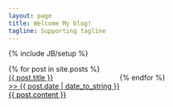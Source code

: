 ```yaml
---
layout: page
title: Welcome My blog!
tagline: Supporting tagline
---
```

{% include JB/setup %}
<style>
	.post-content{
		height:350px;
		overflow:hidden;		
	}
	.post{
		float:left;	
	}
	.post-content{		
		color:black;
	}
	.post a:hover{
		display: block;
		text-decoration:none;        
	}
	#cover{
        filter:alpha(opacity=40);
        -moz-opacity: 0.4;
        opacity: 0.4;
        background-color:#fff;
        z-index:5; 
	}
</style>

<div class="row-fluid">
	{% for post in site.posts %}
	 <div class="span4">
			<div class="post" onmouseover = "$(this).attr('id','cover')" onmouseout ="$(this).attr('id','no')">
				<a href="{{ BASE_PATH }}{{ post.url }}">
			    	{{ post.title }}<br>
			    	>> {{ post.date | date_to_string }}
			    	<div class="post-content">{{ post.content }}</div>
			    </a>
			    <br>
			</div>		
	</div>	
	{% endfor %}
</div>